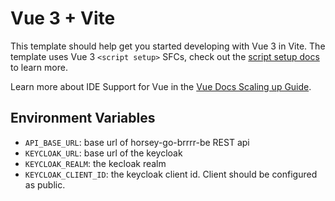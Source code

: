 # Vue 3 + Vite

This template should help get you started developing with Vue 3 in Vite. The template uses Vue 3 `<script setup>` SFCs, check out the [script setup docs](https://v3.vuejs.org/api/sfc-script-setup.html#sfc-script-setup) to learn more.

Learn more about IDE Support for Vue in the [Vue Docs Scaling up Guide](https://vuejs.org/guide/scaling-up/tooling.html#ide-support).

## Environment Variables

-   `API_BASE_URL`: base url of horsey-go-brrrr-be REST api
-   `KEYCLOAK_URL`: base url of the keycloak
-   `KEYCLOAK_REALM`: the kecloak realm
-   `KEYCLOAK_CLIENT_ID`: the keycloak client id. Client should be configured as public.
